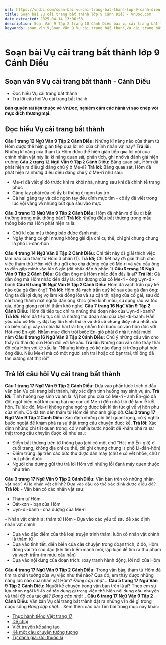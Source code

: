 ```yaml
---
url: https://vndoc.com/soan-bai-vu-cai-trang-bat-thanh-lop-9-canh-dieu-322565
title: Soạn bài Vụ cải trang bất thành lớp 9 Cánh Diều - VnDoc.com
date_extracted: 2025-04-14 13:06:53
description: Soạn Văn 9 Tập 2 trang 10 Cánh Diều bài Vụ cải trang bất thành gồm phần trả lời chi tiết, đầy đủ, bám sát các câu hỏi, yêu cầu trong SGK (chỉ có trên VnDoc). Mời các bạn tham khảo.
keywords: soạn văn 9,Soạn Văn 9 Vụ cải trang bất thành,Vụ cải trang bất thành lớp 9,Soạn bài Vụ cải trang bất thành lớp 9 Cánh Diều,soạn văn 9 Tập 2 trang 10 Cánh Diều,Vụ cải trang bất thành lớp 9 Cánh Diều,Vụ cải trang bất thành trang 10 lớp 9,văn 9,ngữ văn 9,soạn văn 9 Cánh Diều,soạn văn 9 tập 2,giải văn 9,soạn ngữ văn 9,giải ngữ văn 9,giải sgk ngữ văn 9
---
```


# Soạn bài Vụ cải trang bất thành lớp 9 Cánh Diều
## **Soạn văn 9 Vụ cải trang bất thành - Cánh Diều**
  * Đọc hiểu Vụ cải trang bất thành
  * Trả lời câu hỏi Vụ cải trang bất thành

**Bản quyền tài liệu thuộc về VnDoc, nghiêm cấm các hành vi sao chép với mục đích thương mại.**
## **Đọc hiểu Vụ cải trang bất thành**
**Câu 1 trang 12 Ngữ Văn 9 Tập 2 Cánh Diều:** Những kĩ năng nào của thám tử Hôm được thể hiện gián tiếp qua lời nói của chính nhân vật này?
**Trả lời:**
Những kĩ năng của thám tử Hôm được thể hiện gián tiếp qua lời nói của chính nhân vật này là: kĩ năng quan sát, phân tích, ghi nhớ và đánh giá hiện trường
**Câu 2 trang 12 Ngữ Văn 9 Tập 2 Cánh Diều:** Bằng quan sát, Hôm đã phát hiện ra điều gì đáng chú ý ở Me-ri?
**Trả lời:**
Bằng quan sát, Hôm đã phát hiện ra những điều điều đáng chú ý ở Me-ri như sau:
  * Me-ri đã viết gì đó trước khi ra khỏi nhà, nhưng sau khi đã chỉnh tề trang phục
  * Găng tay phải của cô ấy bị thủng ở ngón tay trỏ
  * Cả hai găng tay và các ngón tay đều dính mực tím - cô ấy đã viết trong lúc vội vàng và nhúng bút quá sâu vào mực

**Câu 3 trang 13 Ngữ Văn 9 Tập 2 Cánh Diều:** Hôm đã nhận ra điều gì bất thường trong mẩu thông báo?
**Trả lời:**
Những điều bất thường trong mẩu thông báo mà Hôm phát hiện ra là:
  * Chữ kí của mẩu thông báo được đánh mát
  * Ngày tháng có ghi nhưng không ghi địa chỉ cụ thể, chỉ ghi chung chung là phố Li-đân-hôn

**Câu 4 trang 14 Ngữ Văn 9 Tập 2 Cánh Diều:** Chi tiết này đã giải thích việc làm nào của thám tử Hôm ở phần \(1\).
**Trả lời;**
Chi tiết này đã giải thích cho việc thám thử Hôm viết thư gửi cho cha dượng của cô Me-ri và yêu cầu ông ta đến gặp mình vào lúc 6 giờ \(đã nhắc đến ở phần 1\)
**Câu 5 trang 15 Ngữ Văn 9 Tập 2 Cánh Diều:** Gã đàn ông mà Hôm nhắc đến đây là ai?
**Trả lời:**
Gã đàn ông mà Hôm nhắc đến đây là: cha dượng của cô Me-ri - ông Uyn-đi-banh
**Câu 6 trang 16 Ngữ Văn 9 Tập 2 Cánh Diều:** Hôm đã vạch trần quỷ kế nào của gã đàn ông?
**Trả lời:**
Hôm đã vạch trần quỷ kế sau của gã đàn ông: Ông ta đã lợi dụng vợ làm kẻ đồng lõa và sự cận thị nặng của cô gái, sau đó cải trang thành một người đàn ông khác \(đeo kính màu, sử dụng râu và tóc giả, dùng giọng nói thì thầm khó nghe\)
**Câu 7 trang 16 Ngữ Văn 9 Tập 2 Cánh Diều:** Hôm đã tiếp tục chỉ ra những thủ đoạn nào của Uyn-đi-banh?
**Trả lời:**
Hôm đã tiếp tục chỉ ra những thủ đoạn sau của Uyn-đi-banh:
Hắn yêu cầu cô Me-ry đặt tay lên kinh thánh và thề sẽ chung thủy như nhất, dù có biến cố gì xảy ra chia lìa hai trái tim, nhằm trói buôc cô vào hôn ước với Hót-mơ En-giô. Nhằm mục đích trói buộc En-giô phải ở nhà ít nhất mười năm
**Câu 8 trang 16 Ngữ Văn 9 Tập 2 Cánh Diều:** Chú ý những câu văn cho thấy rõ thái độ của Hôm đối với kẻ xấu.
**Trả lời:**
Những câu văn cho thấy thái độ của Hôm với kẻ xấu là:
"Nhưng không có kẻ nào đáng bị trừng phạt hơn ông đâu. Nếu Me-ri mà có một người anh trai hoặc có bạn trai, thì ông đã tan xương nát thịt rồi"
## **Trả lời câu hỏi Vụ cải trang bất thành**
**Câu 1 trang 17 Ngữ Văn 9 Tập 2 Cánh Diều:** Dựa vào phần lược trích ở đầu văn bản Vụ cải trang bất thành, hãy xác định tình huống nảy sinh vụ án.
**Trả lời:**
Tình huống nảy sinh vụ án là: Vị hôn phu của cô Me-ri - anh Ên-giô đã đột ngột biến mất khi cùng hai mẹ con cô Me-ri đến nhà thờ để làm lễ kết hôn. Từ lúc đó, Me-ri không nghe ngóng được bất kì tin tức gì về vị hôn phu của mình. Cô đã tìm đến thám tử Hôm để nhờ anh giúp đỡ.
**Câu 2 trang 17 Ngữ Văn 9 Tập 2 Cánh Diều:** Xác định những chi tiết quan trọng, có ý nghĩa bước ngoặt để khám phá ra sự thật trong câu chuyện được kể.
**Trả lời:**
Xác định những chi tiết quan trọng, có ý nghĩa bước ngoặt để khám phá ra sự thật trong câu chuyện được kể như sau:
  * Điểm bất thường trên tờ thông báo \(chỉ có một chữ "Hót-mô Ên-giô\) ở cuối trang, không địa chỉ cụ thể, chỉ ghi chung chung là phố Li-đân-hôn\)
  * Điểm trùng lặp trên các bức thư được đán máy \(chữ e có vết nhòe, chữ r hụt phần đuôi\)
  * Người cha dượng gửi thư trả lời Hôm với những lỗi đánh máy quen thuộc như trên

**Câu 3 trang 17 Ngữ Văn 9 Tập 2 Cánh Diều:** Văn bản trên có những nhân vật nào? Ai là nhân vật chính? Dựa vào đâu có thể xác định được điều đó?
**Trả lời:**
\- Văn bản có các nhân vật sau:
  * Thám tử Hôm
  * Oát-xơn - bạn của Hôm
  * Uyn-đi-banh - cha dượng của Me-ri

\- Nhân vật chính là: thám tử Hôm
\- Dựa vào các yếu tố sau để xác định nhân vật chính:
  * Dựa vào đặc điểm của thể loại truyện trinh thám: luôn có nhân vật chính là thám tử
  * Dựa vào tình tiết, diễn biến của câu chuyện trong đoạn trích, ở đó, Hôm đóng vai trò chủ đạo \(khi tìm kiếm manh mối, lập luận để tìm ra thủ phạm và vạch trầm âm mưu cảu hắn\)
  * Dựa vào nội dung của đoạn trích: xoay tranh hành động, lời nói của Hôm

**Câu 4 trang 17 Ngữ Văn 9 Tập 2 Cánh Diều:** Trong văn bản, thám tử Hôm đã tìm ra chân tướng của vụ việc như thế nào? Qua đó, em thấy được những năng lực nào của nhân vật Hôm?
_Đang cập nhật..._
**Câu 5 trang 17 Ngữ Văn 9 Tập 2 Cánh Diều:** Người kể chuyện trong văn bản trên là ai? Theo em sự lựa chọn ngôi kể đó có tác dụng gì trong việc thể hiện nội dung câu chuyện và thái độ của tác giả?
_Đang cập nhật..._
**Câu 6 trang 17 Ngữ Văn 9 Tập 2 Cánh Diều:** Văn bản Vụ cải trang bất thành đặt ra những vấn đề gì trong cuộc sống
 _Đang cập nhật..._
Xem thêm các bài Tìm bài trong mục này khác:
  * [Thực hành tiếng Việt trang 17](</soan-bai-thuc-hanh-tieng-viet-trang-17-lop-9-canh-dieu-tap-2-322576>)
  * [Dế chọi](</soan-bai-de-choi-lop-9-canh-dieu-322581>)
  * [Viết truyện kể sáng tạo](</soan-bai-viet-truyen-ke-sang-tao-lop-9-canh-dieu-322597>)
  * [Kể một câu chuyện tưởng tượng](</soan-bai-ke-mot-cau-chuyen-tuong-tuong-lop-9-canh-dieu-322601>)
  * [Tự đánh giá: Gói thuốc lá](</soan-bai-goi-thuoc-la-lop-9-canh-dieu-322607>)

